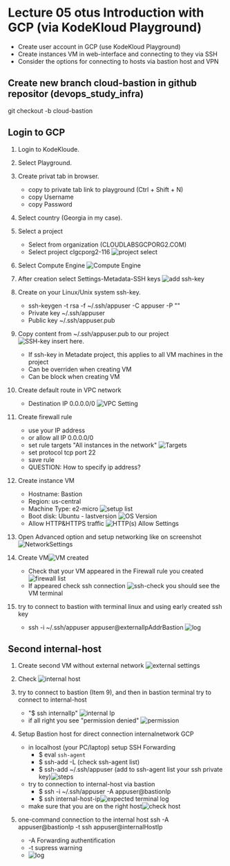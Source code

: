 # Lecture 05 otus Introduction with GCP (via KodeKloud Playground)

* Create user account in GCP (use KodeKloud Playground)
* Create instances VM in web-interface and connecting to they via SSH
* Consider the options for connecting to hosts via bastion host and VPN

## Create new branch cloud-bastion in github repositor (devops_study_infra)

git checkout -b cloud-bastion

## Login to GCP

1. Login to KodeKloude.

2. Select Playground.

3. Create privat tab in browser.
    * copy to private tab link to playground (Ctrl + Shift + N)
    * copy Username
    * copy Password

4. Select country (Georgia in my case).

5. Select a project
    * Select from organization (CLOUDLABSGCPORG2.COM)
    * Select project clgcporg2-116 ![project select](2022-08-29-05-29-24.png)
  
6. Select Compute Engine ![Compute Engine](2022-08-29-05-30-14.png)

7. After creation select Settings-Metadata-SSH keys ![add ssh-key](2022-08-29-05-34-38.png)

8. Create on your Linux/Unix system ssh-key.
    * ssh-keygen -t rsa -f ~/.ssh/appuser -C appuser -P ""
    * Private key ~/.ssh/appuser
    * Public key ~/.ssh/appuser.pub

9. Copy content from ~/.ssh/appuser.pub to our project ![SSH-key insert here](2022-08-29-05-39-03.png).
    * If ssh-key in Metadate project, this applies to all VM machines in the project
    * Can be overriden when creating VM
    * Can be block when creating VM

10. Create default route in VPC network
    * Destination IP 0.0.0.0/0 ![VPC Setting](2022-08-30-05-50-31.png)

11. Create firewall rule
    * use your IP address
    * or allow all IP 0.0.0.0/0
    * set rule targets "All instances in the network" ![Targets](2022-08-30-06-16-11.png)
    * set protocol tcp port 22
    * save rule
    * QUESTION: How to specify ip address?

12. Create instance VM
    * Hostname: Bastion
    * Region: us-central
    * Machine Type: e2-micro ![setup list](2022-08-29-07-25-06.png)
    * Boot disk: Ubuntu - lastversion ![OS Version](2022-08-29-07-26-32.png)
    * Allow HTTP&HTTPS traffic ![HTTP(s) Allow Settings](2022-08-30-05-56-40.png)

13. Open Advanced option and setup networking like on screenshot![NetworkSettings](2022-08-29-07-34-10.png)

14. Create VM![VM created](2022-08-29-07-46-31.png)
    * Check that your VM appeared in the Firewall rule you created ![firewall list](2022-08-30-06-24-02.png)
    * If appeared check ssh connection ![ssh-check](2022-08-30-06-20-19.png) you should see the VM terminal

15. try to connect to bastion with terminal linux and using early created ssh key
    * ssh -i ~/.ssh/appuser appuser@externalIpAddrBastion ![log](2022-08-30-06-28-57.png)

## Second internal-host

1. Create second VM without external network ![external settings](2022-08-30-06-35-23.png)

2. Check ![internal host](2022-08-30-06-38-31.png)

3. try to connect to bastion (Item 9), and then in bastion terminal try to connect to internal-host
    * "$ ssh internalIp" ![internal Ip](2022-08-30-06-43-55.png)
    * if all right you see "permission denied" ![permission](2022-08-30-06-45-10.png)

4. Setup Bastion host for direct connection internalnetwork GCP
    * in localhost (your PC/laptop) setup SSH Forwarding
      * $ eval `ssh-agent`
      * $ ssh-add -L (check ssh-agent list)
      * $ ssh-add ~/.ssh/appuser (add to ssh-agent list your ssh private key)![steps](2022-08-30-06-58-46.png)
    * try to connection to internal-host via bastion
      * $ ssh -i ~/.ssh/appuser -A appuser@bastionIp
      * $ ssh internal-host-ip![expected terminal log](2022-08-30-07-04-03.png)
    * make sure that you are on the right host![check host](2022-08-30-07-06-38.png)
5. one-command connection to the internal host ssh -A appuser@bastionIp -t ssh appuser@internalHostIp 
   * -A Forwarding authentification
   * -t supress warning
   * ![log](2022-08-30-13-36-24.png)
